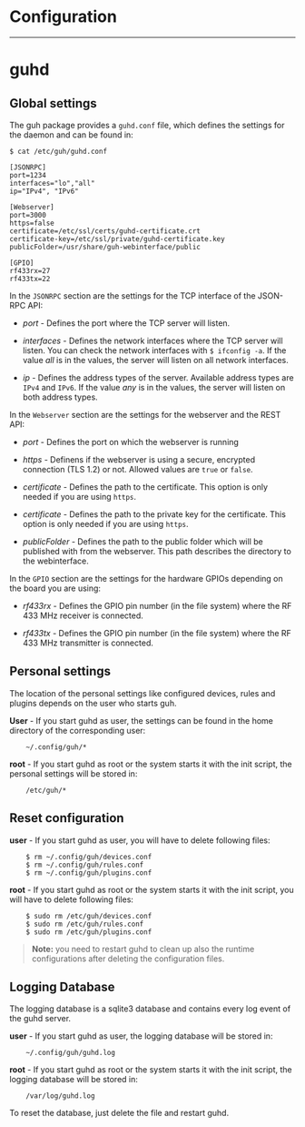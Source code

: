 # Configuration
--------------------------------------------

# guhd

## Global settings
The guh package provides a `guhd.conf` file, which defines the settings for the daemon and can be found in:

    $ cat /etc/guh/guhd.conf

    [JSONRPC]
    port=1234
    interfaces="lo","all"
    ip="IPv4", "IPv6"

    [Webserver]
    port=3000
    https=false
    certificate=/etc/ssl/certs/guhd-certificate.crt
    certificate-key=/etc/ssl/private/guhd-certificate.key
    publicFolder=/usr/share/guh-webinterface/public

    [GPIO]
    rf433rx=27
    rf433tx=22


In the `JSONRPC` section are the settings for the TCP interface of the JSON-RPC API: 

* *port* - Defines the port where the TCP server will listen.

* *interfaces* - Defines the network interfaces where the TCP server will listen. You can check the network interfaces with `$ ifconfig -a`. If the value *all* is in the values, the server will listen on all network interfaces. 

* *ip* - Defines the address types of the server. Available address types are `IPv4` and `IPv6`. If the value *any* is in the values, the server will listen on both address types. 

In the `Webserver` section are the settings for the webserver and the REST API:

* *port* - Defines the port on which the webserver is running

* *https* - Definens if the webserver is using a secure, encrypted connection (TLS 1.2) or not. Allowed values are `true` or `false`.
 
* *certificate* - Defines the path to the certificate. This option is only needed if you are using `https`.

* *certificate* - Defines the path to the private key for the certificate. This option is only needed if you are using `https`.

* *publicFolder* - Defines the path to the public folder which will be published with from the webserver. This path describes the directory to the webinterface.

In the `GPIO` section are the settings for the hardware GPIOs depending on the board you are using:

* *rf433rx* - Defines the GPIO pin number (in the file system) where the RF 433 MHz receiver is connected. 

* *rf433tx* - Defines the GPIO pin number (in the file system) where the RF 433 MHz transmitter is connected.

## Personal settings

The location of the personal settings like configured devices, rules and plugins depends on the user who starts guh.

**User** - If you start guhd as user, the settings can be found in the home directory of the corresponding user: 

        ~/.config/guh/*

**root** -  If you start guhd as root or the system starts it with the init script, the personal settings will be stored in:

        /etc/guh/*


## Reset configuration
 
**user** - If you start guhd as user, you will have to delete following files: 

        $ rm ~/.config/guh/devices.conf
        $ rm ~/.config/guh/rules.conf
        $ rm ~/.config/guh/plugins.conf

**root** -  If you start guhd as root or the system starts it with the init script, you will have to delete following files:


        $ sudo rm /etc/guh/devices.conf
        $ sudo rm /etc/guh/rules.conf
        $ sudo rm /etc/guh/plugins.conf 

> **Note:** you need to restart guhd to clean up also the runtime configurations after deleting the configuration files.

## Logging Database

The logging database is a sqlite3 database and contains every log event of the guhd server. 

**user** - If you start guhd as user, the logging database will be stored in: 

        ~/.config/guh/guhd.log

**root** -  If you start guhd as root or the system starts it with the init script, the logging database will be stored in: 

        /var/log/guhd.log

To reset the database, just delete the file and restart guhd.







